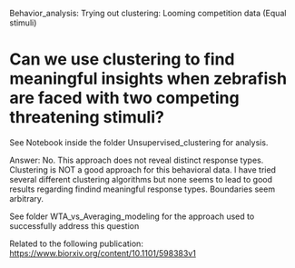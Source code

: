 Behavior_analysis:
Trying out clustering: Looming competition data (Equal stimuli)


# Can we use clustering to find meaningful insights when zebrafish are faced with two competing threatening stimuli?
See Notebook inside the folder Unsupervised_clustering for analysis.

Answer: No. This approach does not reveal distinct response types. Clustering is NOT a good approach for this behavioral data. I have tried several different clustering algorithms but none seems to lead to good results regarding findind meaningful response types. Boundaries seem arbitrary.

See folder WTA_vs_Averaging_modeling for the approach used to successfully address this question

Related to the following publication: https://www.biorxiv.org/content/10.1101/598383v1
